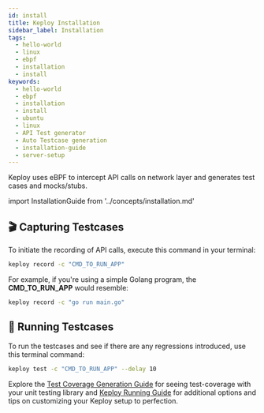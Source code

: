 ```yaml
---
id: install
title: Keploy Installation
sidebar_label: Installation
tags:
  - hello-world
  - linux
  - ebpf
  - installation
  - install
keywords:
  - hello-world
  - ebpf
  - installation
  - install
  - ubuntu
  - linux
  - API Test generator
  - Auto Testcase generation
  - installation-guide
  - server-setup
---
```


Keploy uses eBPF to intercept API calls on network layer and generates test cases and mocks/stubs.

import InstallationGuide from '../concepts/installation.md'

<InstallationGuide/>

<a id="other-installation-methods"></a>

<a id="-capturing-testcases"></a>

## 🎬 Capturing Testcases

To initiate the recording of API calls, execute this command in your terminal:

```bash
keploy record -c "CMD_TO_RUN_APP"
```

For example, if you're using a simple Golang program, the **CMD_TO_RUN_APP** would resemble:

```bash
keploy record -c "go run main.go"
```

## 🏃 Running Testcases

To run the testcases and see if there are any regressions introduced, use this terminal command:

```bash
keploy test -c "CMD_TO_RUN_APP" --delay 10
```

Explore the [Test Coverage Generation Guide](https://keploy.io/docs/server/sdk-installation/go/) for seeing test-coverage with your unit testing library and [Keploy Running Guide](https://keploy.io/docs/running-keploy/configuration-file/) for additional options and tips on customizing your Keploy setup to perfection.
